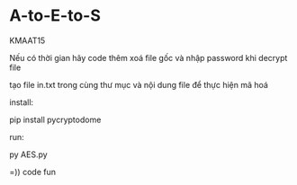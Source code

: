 # A-to-E-to-S
KMAAT15

Nếu có thời gian hãy code thêm xoá file gốc và nhập password khi decrypt file 

tạo file in.txt trong cùng thư mục và nội dung file để thực hiện mã hoá

install: 

pip install pycryptodome 

run: 

py AES.py

=)) code fun
